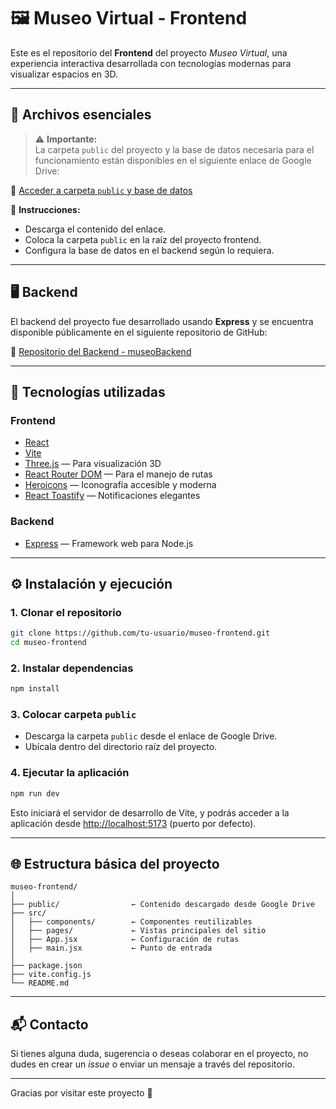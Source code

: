 # 🖼️ Museo Virtual - Frontend

Este es el repositorio del **Frontend** del proyecto _Museo Virtual_, una experiencia interactiva desarrollada con tecnologías modernas para visualizar espacios en 3D.

---

## 📁 Archivos esenciales

> ⚠️ **Importante:**  
> La carpeta `public` del proyecto y la base de datos necesaria para el funcionamiento están disponibles en el siguiente enlace de Google Drive:

📂 [Acceder a carpeta `public` y base de datos](https://drive.google.com/drive/folders/1X1WOjrYXJWHmqGJzHHD0KxgwLMNoEb8z?usp=sharing)

🔽 **Instrucciones:**
- Descarga el contenido del enlace.
- Coloca la carpeta `public` en la raíz del proyecto frontend.
- Configura la base de datos en el backend según lo requiera.

---

## 🖥️ Backend

El backend del proyecto fue desarrollado usando **Express** y se encuentra disponible públicamente en el siguiente repositorio de GitHub:

🔗 [Repositorio del Backend - museoBackend](https://github.com/marcoconde1/museoBackend)

---

## 🚀 Tecnologías utilizadas

### Frontend

- [React](https://react.dev/)
- [Vite](https://vitejs.dev/)
- [Three.js](https://threejs.org/) — Para visualización 3D
- [React Router DOM](https://reactrouter.com/) — Para el manejo de rutas
- [Heroicons](https://heroicons.com/) — Iconografía accesible y moderna
- [React Toastify](https://fkhadra.github.io/react-toastify/) — Notificaciones elegantes

### Backend

- [Express](https://expressjs.com/) — Framework web para Node.js

---

## ⚙️ Instalación y ejecución

### 1. Clonar el repositorio

```bash
git clone https://github.com/tu-usuario/museo-frontend.git
cd museo-frontend
```

### 2. Instalar dependencias

```bash
npm install
```

### 3. Colocar carpeta `public`

- Descarga la carpeta `public` desde el enlace de Google Drive.
- Ubícala dentro del directorio raíz del proyecto.

### 4. Ejecutar la aplicación

```bash
npm run dev
```

Esto iniciará el servidor de desarrollo de Vite, y podrás acceder a la aplicación desde [http://localhost:5173](http://localhost:5173) (puerto por defecto).

---

## 🌐 Estructura básica del proyecto

```
museo-frontend/
│
├── public/                ← Contenido descargado desde Google Drive
├── src/
│   ├── components/        ← Componentes reutilizables
│   ├── pages/             ← Vistas principales del sitio
│   ├── App.jsx            ← Configuración de rutas
│   ├── main.jsx           ← Punto de entrada
│
├── package.json
├── vite.config.js
└── README.md
```

---

## 📬 Contacto

Si tienes alguna duda, sugerencia o deseas colaborar en el proyecto, no dudes en crear un _issue_ o enviar un mensaje a través del repositorio.

---

Gracias por visitar este proyecto 🎨
